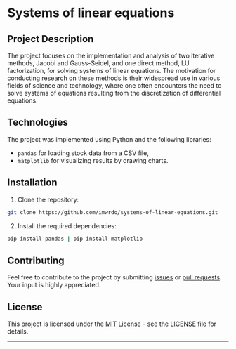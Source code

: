 # Systems of linear equations

## Project Description

The project focuses on the implementation and analysis of two iterative methods, Jacobi and Gauss-Seidel, and one direct method, LU factorization, for solving systems of linear equations. The motivation for conducting research on these methods is their widespread use in various fields of science and technology, where one often encounters the need to solve systems of equations resulting from the discretization of differential equations.

## Technologies

The project was implemented using Python and the following libraries:

- `pandas` for loading stock data from a CSV file,
- `matplotlib` for visualizing results by drawing charts.


## Installation

1. Clone the repository:

```bash
git clone https://github.com/imwrdo/systems-of-linear-equations.git
```

2. Install the required dependencies:

```bash
pip install pandas | pip install matplotlib
```

## Contributing

Feel free to contribute to the project by submitting [issues](https://github.com/imwrdo/systems-of-linear-equations/issues) or [pull requests](https://github.com/imwrdo/systems-of-linear-equations/pulls). Your input is highly appreciated.

## License

This project is licensed under the [MIT License](LICENSE) - see the [LICENSE](LICENSE) file for details.

---
